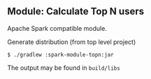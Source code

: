 Module: Calculate Top N users
-----------------------------

Apache Spark compatible module.

Generate distribution (from top level project)

    $ ./gradlew :spark-module-topn:jar
    
The output may be found in `build/libs`